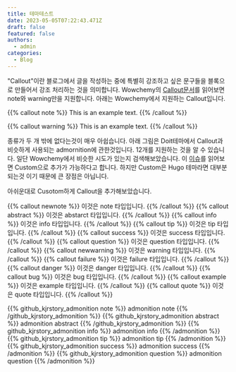 ```yaml
---
title: 테마테스트
date: 2023-05-05T07:22:43.471Z
draft: false
featured: false
authors:
  - admin
categories:
  - Blog
---
```



"Callout"이란 블로그에서 글을 작성하는 중에 특별히 강조하고 싶은 문구들을 블록으로 만들어서 강조 처리하는 것을 의미합니다.
Wowchemy의 [Callout문서](https://wowchemy.com/docs/content/writing-markdown-latex/#callouts)를 읽어보면 note와 warning만을 지원합니다.
아래는 Wowchemy에서 지원하는 Callout입니다.

{{% callout note %}}
This is an example text.
{{% /callout %}}

{{% callout warning %}}
This is an example text.
{{% /callout %}}

종류가 두 개 밖에 없다는것이 매우 아쉽습니다. 아래 그림은 Doit테마에서 Callout과 비슷하게 사용되는 admornition에  관한것입니다. 12개를 지원하는 것을 알 수 있습니다.
일단 Wowchemy에서 비슷한 시도가 있는지 검색해보았습니다. 이 [이슈](https://github.com/wowchemy/wowchemy-hugo-themes/issues/1698#issuecomment-637773325)를 읽어보면 Custom으로 추가가 가능하다고 합니다.
하지만 Custom은 Hugo 테마라면 대부분 되는것 이기 때문에 큰 장점은 아닙니다.

아쉬운대로 Cusotom하게 Callout을 추가해보았습니다. 

{{% callout newnote %}}
이것은 note 타입입니다.
{{% /callout %}}
{{% callout abstract %}}
이것은 abstarct 타입입니다.
{{% /callout %}}
{{% callout info %}}
이것은 info 타입입니다.
{{% /callout %}}
{{% callout tip %}}
이것은 tip 타입입니다.
{{% /callout %}}
{{% callout success %}}
이것은 success 타입입니다.
{{% /callout %}}
{{% callout question %}}
이것은 question 타입입니다.
{{% /callout %}}
{{% callout newwarning %}}
이것은 warning 타입입니다.
{{% /callout %}}
{{% callout failure %}}
이것은 failure 타입입니다.
{{% /callout %}}
{{% callout danger %}}
이것은 danger 타입입니다.
{{% /callout %}}
{{% callout bug %}}
이것은 bug 타입입니다.
{{% /callout %}}
{{% callout example %}}
이것은 example 타입입니다.
{{% /callout %}}
{{% callout quote %}}
이것은 quote 타입입니다.
{{% /callout %}}

{{% github_kjrstory_admonition note %}}
admonition note
{{% /github_kjrstory_admonition %}}
{{% github_kjrstory_admonition abstract %}}
admonition abstract
{{% /github_kjrstory_admonition %}}
{{% github_kjrstory_admonition info %}}
admonition info
{{% /admonition %}}
{{% github_kjrstory_admonition tip %}}
admonition tip
{{% /admonition %}}
{{% github_kjrstory_admonition success %}}
admonition success
{{% /admonition %}}
{{% github_kjrstory_admonition question %}}
admonition question
{{% /admonition %}}

